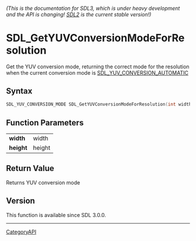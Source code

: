 ###### (This is the documentation for SDL3, which is under heavy development and the API is changing! [SDL2](https://wiki.libsdl.org/SDL2/) is the current stable version!)
# SDL_GetYUVConversionModeForResolution

Get the YUV conversion mode, returning the correct mode for the resolution when the current conversion mode is [SDL_YUV_CONVERSION_AUTOMATIC](SDL_YUV_CONVERSION_AUTOMATIC.md)

## Syntax

```c
SDL_YUV_CONVERSION_MODE SDL_GetYUVConversionModeForResolution(int width, int height);

```

## Function Parameters

|                |        |
| -------------- | ------ |
| **width**      | width  |
| **height**     | height |

## Return Value

Returns YUV conversion mode

## Version

This function is available since SDL 3.0.0.

----
[CategoryAPI](CategoryAPI.md)

